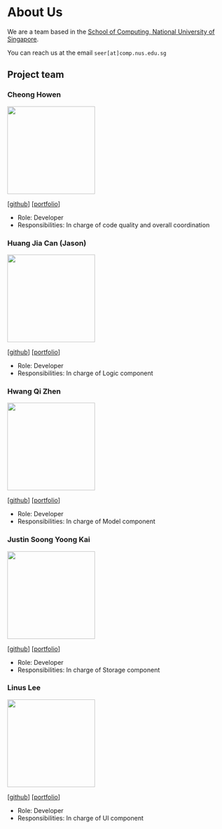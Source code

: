 
# About Us

We are a team based in the [School of Computing, National University of Singapore](http://www.comp.nus.edu.sg).

You can reach us at the email `seer[at]comp.nus.edu.sg`

## Project team

### Cheong Howen

<img src="images/howenc.png" width="200px">

[[github](https://github.com/howenc)]
[[portfolio](team/howenc.md)]

* Role: Developer
* Responsibilities: In charge of code quality and overall coordination

### Huang Jia Can (Jason)

<img src="images/jason-raiin.png" width="200px">

[[github](http://github.com/jason-raiin)]
[[portfolio](team/jason-raiin.md)]

* Role: Developer
* Responsibilities: In charge of Logic component

### Hwang Qi Zhen

<img src="images/qz1004.png" width="200px">


[[github](http://github.com/qz1004)]
[[portfolio](team/qz1004.md)]

* Role: Developer
* Responsibilities: In charge of Model component

### Justin Soong Yoong Kai

<img src="images/juzzztinsoong.png" width="200px">

[[github](http://github.com/juzzztinsoong)]
[[portfolio](team/juzzztinsoong.md)]

* Role: Developer
* Responsibilities: In charge of Storage component

### Linus Lee

<img src="images/lomaply.png" width="200px">

[[github](http://github.com/LoMaply)]
[[portfolio](team/lomaply.md)]

* Role: Developer
* Responsibilities: In charge of UI component

